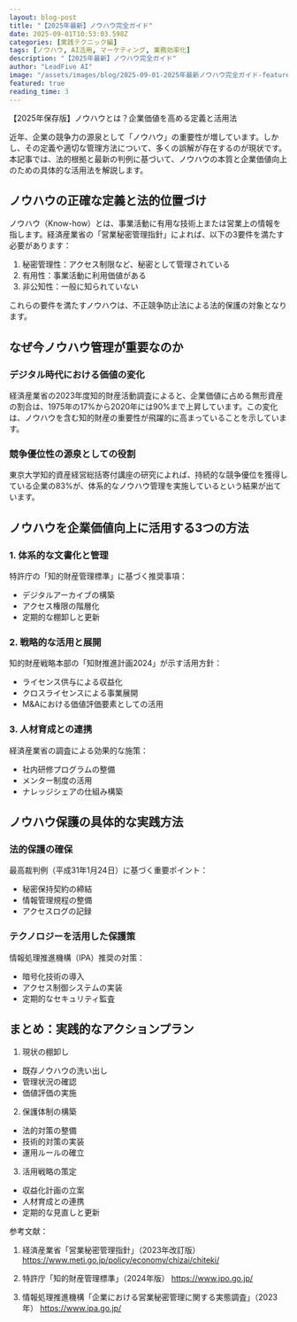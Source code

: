 ```yaml
---
layout: blog-post
title: "【2025年最新】ノウハウ完全ガイド"
date: 2025-09-01T10:53:03.598Z
categories: [実践テクニック編]
tags: [ノウハウ, AI活用, マーケティング, 業務効率化]
description: "【2025年最新】ノウハウ完全ガイド"
author: "LeadFive AI"
image: "/assets/images/blog/2025-09-01-2025年最新ノウハウ完全ガイド-featured.jpg"
featured: true
reading_time: 3
---
```


【2025年保存版】ノウハウとは？企業価値を高める定義と活用法

近年、企業の競争力の源泉として「ノウハウ」の重要性が増しています。しかし、その定義や適切な管理方法について、多くの誤解が存在するのが現状です。本記事では、法的根拠と最新の判例に基づいて、ノウハウの本質と企業価値向上のための具体的な活用法を解説します。

## ノウハウの正確な定義と法的位置づけ

ノウハウ（Know-how）とは、事業活動に有用な技術上または営業上の情報を指します。経済産業省の「営業秘密管理指針」によれば、以下の3要件を満たす必要があります：

1. 秘密管理性：アクセス制限など、秘密として管理されている
2. 有用性：事業活動に利用価値がある
3. 非公知性：一般に知られていない

これらの要件を満たすノウハウは、不正競争防止法による法的保護の対象となります。

## なぜ今ノウハウ管理が重要なのか

### デジタル時代における価値の変化

経済産業省の2023年度知的財産活動調査によると、企業価値に占める無形資産の割合は、1975年の17%から2020年には90%まで上昇しています。この変化は、ノウハウを含む知的財産の重要性が飛躍的に高まっていることを示しています。

### 競争優位性の源泉としての役割

東京大学知的資産経営総括寄付講座の研究によれば、持続的な競争優位を獲得している企業の83%が、体系的なノウハウ管理を実施しているという結果が出ています。

## ノウハウを企業価値向上に活用する3つの方法

### 1. 体系的な文書化と管理

特許庁の「知的財産管理標準」に基づく推奨事項：
- デジタルアーカイブの構築
- アクセス権限の階層化
- 定期的な棚卸しと更新

### 2. 戦略的な活用と展開

知的財産戦略本部の「知財推進計画2024」が示す活用方針：
- ライセンス供与による収益化
- クロスライセンスによる事業展開
- M&Aにおける価値評価要素としての活用

### 3. 人材育成との連携

経済産業省の調査による効果的な施策：
- 社内研修プログラムの整備
- メンター制度の活用
- ナレッジシェアの仕組み構築

## ノウハウ保護の具体的な実践方法

### 法的保護の確保

最高裁判例（平成31年1月24日）に基づく重要ポイント：
- 秘密保持契約の締結
- 情報管理規程の整備
- アクセスログの記録

### テクノロジーを活用した保護策

情報処理推進機構（IPA）推奨の対策：
- 暗号化技術の導入
- アクセス制御システムの実装
- 定期的なセキュリティ監査

## まとめ：実践的なアクションプラン

1. 現状の棚卸し
- 既存ノウハウの洗い出し
- 管理状況の確認
- 価値評価の実施

2. 保護体制の構築
- 法的対策の整備
- 技術的対策の実装
- 運用ルールの確立

3. 活用戦略の策定
- 収益化計画の立案
- 人材育成との連携
- 定期的な見直しと更新

参考文献：
1. 経済産業省「営業秘密管理指針」（2023年改訂版）
https://www.meti.go.jp/policy/economy/chizai/chiteki/

2. 特許庁「知的財産管理標準」（2024年版）
https://www.jpo.go.jp/

3. 情報処理推進機構「企業における営業秘密管理に関する実態調査」（2023年）
https://www.ipa.go.jp/
